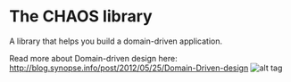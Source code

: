 # The CHAOS library

A library that helps you build a domain-driven application.

Read more about Domain-driven design here: http://blog.synopse.info/post/2012/05/25/Domain-Driven-design
![alt tag](http://blog.synopse.info/public/DomainDrivenArchitecture.png)
